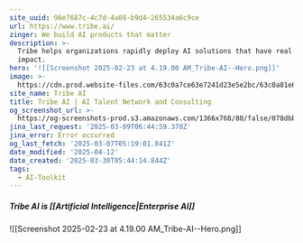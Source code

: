```yaml
---
site_uuid: 96e7687c-4c7d-4a08-b9d4-265534a6c9ce
url: https://www.tribe.ai/
zinger: We build AI products that matter
description: >-
  Tribe helps organizations rapidly deploy AI solutions that have real business
  impact.
hero: '![[Screenshot 2025-02-23 at 4.19.00 AM_Tribe-AI--Hero.png]]'
image: >-
  https://cdn.prod.website-files.com/63c0a7ce63e7241d23e5e2bc/63c0a81e6584d9ad52d00f13_5fc411381c29730239f8ea09_web.webp
site_name: Tribe AI
title: Tribe AI | AI Talent Network and Consulting
og_screenshot_url: >-
  https://og-screenshots-prod.s3.amazonaws.com/1366x768/80/false/078dbb8074582a3fb12ae6855387de3389e292484ddf0599da0c214c81c93d0f.jpeg
jina_last_request: '2025-03-09T06:44:59.370Z'
jina_error: Error occurred
og_last_fetch: '2025-03-07T05:19:01.841Z'
date_modified: '2025-04-12'
date_created: '2025-03-30T05:44:14.844Z'
tags:
  - AI-Toolkit
---
```





















##### Tribe AI is [[Artificial Intelligence|Enterprise AI]]
![[Screenshot 2025-02-23 at 4.19.00 AM_Tribe-AI--Hero.png]]
